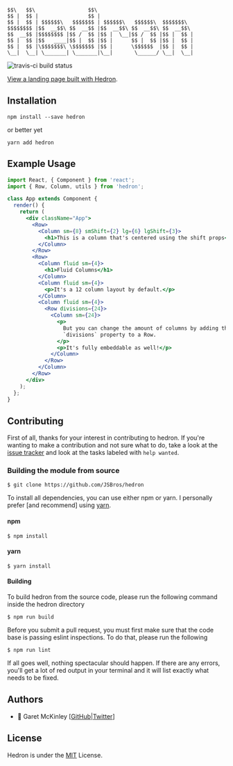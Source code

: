 ```
$$\   $$\                 $$\                               
$$ |  $$ |                $$ |                              
$$ |  $$ | $$$$$$\   $$$$$$$ | $$$$$$\   $$$$$$\  $$$$$$$\  
$$$$$$$$ |$$  __$$\ $$  __$$ |$$  __$$\ $$  __$$\ $$  __$$\ 
$$  __$$ |$$$$$$$$ |$$ /  $$ |$$ |  \__|$$ /  $$ |$$ |  $$ |
$$ |  $$ |$$   ____|$$ |  $$ |$$ |      $$ |  $$ |$$ |  $$ |
$$ |  $$ |\$$$$$$$\ \$$$$$$$ |$$ |      \$$$$$$  |$$ |  $$ |
\__|  \__| \_______| \_______|\__|       \______/ \__|  \__|                                                                                                                                
```
![travis-ci build status](https://travis-ci.org/JSBros/hedron.svg?branch=master)

[View a landing page built with Hedron](https://jsbros.github.io/uigradients/).


## Installation

    npm install --save hedron
or better yet

    yarn add hedron


## Example Usage

``` jsx
import React, { Component } from 'react';
import { Row, Column, utils } from 'hedron';

class App extends Component {
  render() {
    return (
      <div className="App">
        <Row>
          <Column sm={8} smShift={2} lg={6} lgShift={3}>
            <h1>This is a column that's centered using the shift props</h1>
          </Column>
        </Row>
        <Row>
          <Column fluid sm={4}>
            <h1>Fluid Columns</h1>
          </Column>
          <Column fluid sm={4}>
            <p>It's a 12 column layout by default.</p>
          </Column>
          <Column fluid sm={4}>
            <Row divisions={24}>
              <Column sm={24}>
                <p>
                  But you can change the amount of columns by adding the
                  `divisions` property to a Row.
                </p>
                <p>It's fully embeddable as well!</p>
              </Column>
            </Row>
          </Column>
        </Row>
      </div>
    );
  };
}
```

## Contributing

First of all, thanks for your interest in contributing to hedron. If you're wanting to make a contribution and not sure what to do, take a look at the [issue tracker](https://github.com/JSBros/hedron/issues) and look at the tasks labeled with `help wanted`.

### Building the module from source

    $ git clone https://github.com/JSBros/hedron

To install all dependencies, you can use either npm or yarn. I personally prefer [and recommend] using [yarn](https://yarnpkg.com/en/docs/install).

#### npm

    $ npm install

#### yarn

    $ yarn install

#### Building

To build hedron from the source code, please run the following command inside the hedron directory

    $ npm run build

Before you submit a pull request, you must first make sure that the code base is passing eslint inspections. To do that, please run the following

    $ npm run lint

If all goes well, nothing spectacular should happen. If there are any errors, you'll get a lot of red output in your terminal and it will list exactly what needs to be fixed.

## Authors

- :robot: Garet McKinley [[GitHub](https://github.com/garetmckinley)|[Twitter](https://twitter.com/garetmckinley)]

## License

Hedron is under the [MIT](LICENSE) License.

